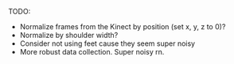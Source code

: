 TODO: 
- Normalize frames from the Kinect by position (set x, y, z to 0)? 
- Normalize by shoulder width? 
- Consider not using feet cause they seem super noisy
- More robust data collection. Super noisy rn. 
